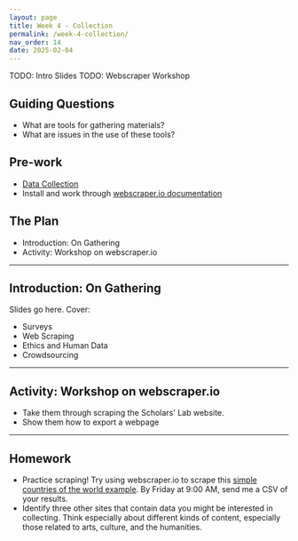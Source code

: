 ```yaml
---
layout: page
title: Week 4 - Collection
permalink: /week-4-collection/
nav_order: 14
date: 2025-02-04
---
```


TODO: Intro Slides
TODO: Webscraper Workshop

## Guiding Questions

* What are tools for gathering materials?
* What are issues in the use of these tools?

## Pre-work

* [Data Collection](https://ori.hhs.gov/education/products/n_illinois_u/datamanagement/dctopic.html)
* Install and work through [webscraper.io documentation](https://webscraper.io/how-to-videos)


## The Plan

* Introduction: On Gathering
* Activity: Workshop on webscraper.io

---
## Introduction: On Gathering

Slides go here. Cover: 

* Surveys
* Web Scraping
* Ethics and Human Data
* Crowdsourcing

---
## Activity: Workshop on webscraper.io

* Take them through scraping the Scholars' Lab website. 
* Show them how to export a webpage

---
## Homework

* Practice scraping! Try using webscraper.io to scrape this [simple countries of the world example](https://www.scrapethissite.com/pages/simple/). By Friday at 9:00 AM, send me a CSV of your results. 
* Identify three other sites that contain data you might be interested in collecting. Think especially about different kinds of content, especially those related to arts, culture, and the humanities.